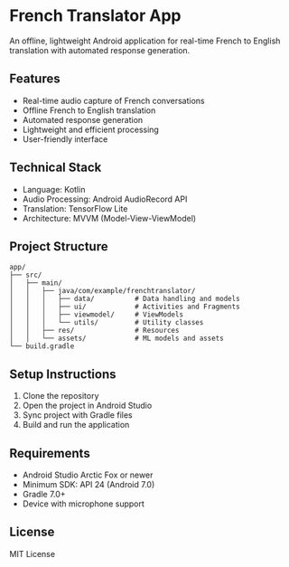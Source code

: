 # French Translator App

An offline, lightweight Android application for real-time French to English translation with automated response generation.

## Features

- Real-time audio capture of French conversations
- Offline French to English translation
- Automated response generation
- Lightweight and efficient processing
- User-friendly interface

## Technical Stack

- Language: Kotlin
- Audio Processing: Android AudioRecord API
- Translation: TensorFlow Lite
- Architecture: MVVM (Model-View-ViewModel)

## Project Structure

```
app/
├── src/
│   ├── main/
│   │   ├── java/com/example/frenchtranslator/
│   │   │   ├── data/          # Data handling and models
│   │   │   ├── ui/            # Activities and Fragments
│   │   │   ├── viewmodel/     # ViewModels
│   │   │   └── utils/         # Utility classes
│   │   ├── res/               # Resources
│   │   └── assets/            # ML models and assets
└── build.gradle
```

## Setup Instructions

1. Clone the repository
2. Open the project in Android Studio
3. Sync project with Gradle files
4. Build and run the application

## Requirements

- Android Studio Arctic Fox or newer
- Minimum SDK: API 24 (Android 7.0)
- Gradle 7.0+
- Device with microphone support

## License

MIT License

